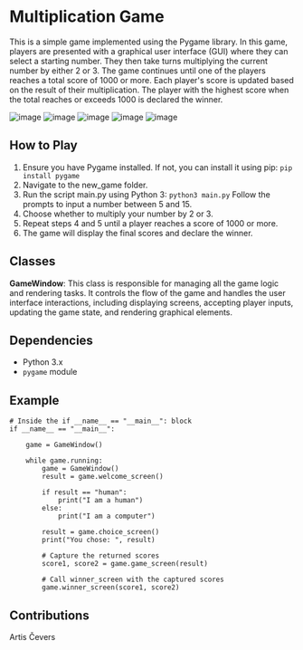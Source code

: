 # Multiplication Game

This is a simple game implemented using the Pygame library. In this game, players are presented with a graphical user interface (GUI) where they can select a starting number. They then take turns multiplying the current number by either 2 or 3. The game continues until one of the players reaches a total score of 1000 or more. Each player's score is updated based on the result of their multiplication. The player with the highest score when the total reaches or exceeds 1000 is declared the winner.

![image](https://github.com/NomadBBY/RTU_Artificial_Intelligence_1_Game_Task/assets/89861525/797eb738-c0b1-47b3-94bb-3174583ff058)
![image](https://github.com/NomadBBY/RTU_Artificial_Intelligence_1_Game_Task/assets/89861525/f01f667f-c29f-4ec4-b588-d3b784e509d6)
![image](https://github.com/NomadBBY/RTU_Artificial_Intelligence_1_Game_Task/assets/89861525/530dd3ae-0288-415b-91fc-caf9efae8786)
![image](https://github.com/NomadBBY/RTU_Artificial_Intelligence_1_Game_Task/assets/89861525/766d60fb-dafa-4bc2-925d-da2cf661198e)
![image](https://github.com/NomadBBY/RTU_Artificial_Intelligence_1_Game_Task/assets/89861525/8b9fb6b8-0cb6-4606-b7f5-a1bae1cadf79)

## How to Play

1. Ensure you have Pygame installed. If not, you can install it using pip:
```pip install pygame```
2. Navigate to the new_game folder.
3. Run the script main.py using Python 3:
```python3 main.py```
Follow the prompts to input a number between 5 and 15.
4. Choose whether to multiply your number by 2 or 3.
5. Repeat steps 4 and 5 until a player reaches a score of 1000 or more.
6. The game will display the final scores and declare the winner.

## Classes

**GameWindow**: This class is responsible for managing all the game logic and rendering tasks. It controls the flow of the game and handles the user interface interactions, including displaying screens, accepting player inputs, updating the game state, and rendering graphical elements.

## Dependencies

- Python 3.x
- `pygame` module

## Example

```
# Inside the if __name__ == "__main__": block
if __name__ == "__main__":

    game = GameWindow()

    while game.running:
        game = GameWindow()
        result = game.welcome_screen()
        
        if result == "human":
            print("I am a human")
        else:
            print("I am a computer")

        result = game.choice_screen()
        print("You chose: ", result)

        # Capture the returned scores
        score1, score2 = game.game_screen(result)

        # Call winner_screen with the captured scores
        game.winner_screen(score1, score2)
```

## Contributions
Artis Čevers
